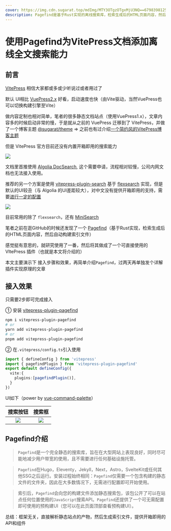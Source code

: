 ```yaml
---
cover: https://img.cdn.sugarat.top/mdImg/MTY3OTgzOTgxMjU3NQ==679839812575
description: Pagefind是基于Rust实现的离线搜索库，检索生成后的HTML页面内容，然后自动构建索引文件，提供搜索使用的API和组件
---
```


# 使用Pagefind为VitePress文档添加离线全文搜索能力

## 前言
[VitePress](https://vitepress.dev/) 相信大家都或多或少听说过或者用过了

默认 UI相比 [VuePress2.x](https://v2.vuepress.vuejs.org/) 好看，启动速度也快（由Vite驱动，当然VuePress也可以切换构建引擎至Vite）

做内容定制也相对简单，笔者的很多静态文档站点（使用VuePress1.x），文章内容多的时候启动非常的慢，于是就从之前的 VuePress 迁移到了 VitePress，并做了一个博客主题 [@sugarat/theme](https://theme.sugarat.top/) => 之前也有过介绍[一个简约风的VitePress博客主题](https://juejin.cn/post/7196517835380293693)

但是 VitePress 官方目前还没有内置开箱即用的搜索能力

![](https://img.cdn.sugarat.top/mdImg/MTY3OTgzNzk5NDg2MA==679837994860)

文档里首推使用 [Algolia DocSearch](https://docsearch.algolia.com/docs/what-is-docsearch), 这个需要申请，流程相对较慢，公司内网文档也无法接入使用。

推荐的另一个方案是使用 [vitepress-plugin-search](https://github.com/emersonbottero/vitepress-plugin-search) 基于 [flexsearch](https://github.com/nextapps-de/flexsearch) 实现，但是默认的UI较丑（与 Algolia 的UI差距较大），对中文没有提供开箱即用的支持，需要[进行一定的配置](https://github.com/emersonbottero/vitepress-plugin-search/issues/11)

![](https://img.cdn.sugarat.top/mdImg/MTY3OTgzODY5MzUxNQ==679838693515)

目前常用的除了 `flexsearch`，还有 [MiniSearch](https://github.com/lucaong/minisearch)

笔者之前在逛GitHub的时候还发现了一个 [Pagefind](https://github.com/cloudcannon/pagefind)（基于Rust实现，检索生成后的HTML页面内容，然后自动构建索引文件）

感觉挺有意思的，就研究使用了一番，然后将其做成了一个可直接使用的 VItePress 插件（也就是本文将介绍的）

本文主要演示下 接入步骤和效果，再简单介绍`Pagefind`，过两天再单独发个详解插件实现原理的文章

## 接入效果
只需要2步即可完成接入

① 安装 [vitepress-plugin-pagefind](https://github.com/ATQQ/sugar-blog/tree/master/packages/vitepress-plugin-pagefind)
```sh
npm i vitepress-plugin-pagefind
# or
yarn add vitepress-plugin-pagefind
# or
pnpm add vitepress-plugin-pagefind
```

② 在`.vitepress/config.ts`引入使用
```ts
import { defineConfig } from 'vitepress'
import { pagefindPlugin } from 'vitepress-plugin-pagefind'
export default defineConfig({
  vite:{
    plugins:[pagefindPlugin()],
  }
})
```

UI如下（power by [vue-command-palette](https://github.com/xiaoluoboding/vue-command-palette)）

|                                搜索按钮                                 |                                 搜索框                                  |
| :---------------------------------------------------------------------: | :---------------------------------------------------------------------: |
| ![](https://img.cdn.sugarat.top/mdImg/MTY3OTgxOTEzNjUwMw==679819136503) | ![](https://img.cdn.sugarat.top/mdImg/MTY3OTgxOTE1MDQ0OA==679819150448) |

## Pagefind介绍
>`Pagefind`是一个完全静态的搜索库，旨在在大型网站上表现良好，同时尽可能地减少用户带宽的使用，且不需要进行任何基础设施托管。

>`Pagefind`在Hugo，Eleventy，Jekyll，Next，Astro，SvelteKit或任何其他SSG之后运行。安装过程始终相同：`Pagefind`仅需要一个包含构建的静态文件的文件夹，因此在大多数情况下，无需进行配置即可开始使用。

>索引后，`Pagefind`会向您的构建文件添加静态搜索包，该包公开了可以在站点任何位置使用的`JavaScript`搜索API。`Pagefind`还提供了一个可无需配置即可使用的预构建UI（您可以在此页面顶部查看预构建UI）。

总结：框架无关，直接解析静态站点的产物，然后生成索引文件，提供开箱即用的API和组件


<!-- ## 插件实现原理解析

这部分主要介绍 vitepress-plugin-pagefind 的关键实现部分（细节可看[源码](https://github.com/ATQQ/sugar-blog/tree/master/packages/vitepress-plugin-pagefind)，如读者有更好的实现思路可以评论区交流）

### pagefind的使用
可直接通过npx调用，指定构建后的产物目录即可

以 vitepress 默认产物目录为例
```sh
npx pagefind --source docs/.vitepress/dist
``` -->